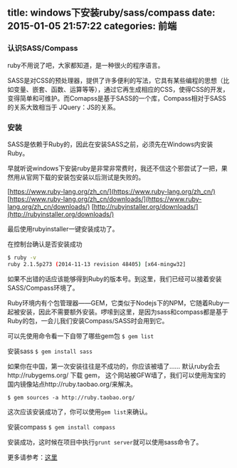 title: windows下安装ruby/sass/compass
date: 2015-01-05 21:57:22
categories: 前端
---

### 认识SASS/Compass
ruby不用说了吧，大家都知道，是一种很火的程序语言。

SASS是对CSS的预处理器，提供了许多便利的写法，它具有某些编程的思想（比如变量、嵌套、函数、运算等等），通过它再生成相应的CSS，使得CSS的开发，变得简单和可维护。而Comapss是基于SASS的一个库，Compass相对于SASS的关系大致相当于 JQuery：JS的关系。

### 安装
SASS是依赖于Ruby的，因此在安装SASS之前，必须先在Windows内安装Ruby。

早就听说windows下安装ruby是非常非常费时，我还不信这个邪尝试了一把，果然用从官网下载的安装包安装以后测试是失败的。

[https://www.ruby-lang.org/zh_cn/](https://www.ruby-lang.org/zh_cn/)
[https://www.ruby-lang.org/zh_cn/downloads/](https://www.ruby-lang.org/zh_cn/downloads/)
[http://rubyinstaller.org/downloads/](http://rubyinstaller.org/downloads/)

最后使用rubyinstaller一键安装成功了。

在控制台确认是否安装成功

```bash
$ ruby -v
ruby 2.1.5p273 (2014-11-13 revision 48405) [x64-mingw32]
```

如果不出错的话应该能够得到Ruby的版本号。到这里，我们已经可以接着安装SASS/Compass环境了。

Ruby环境内有个包管理器——GEM，它类似于Nodejs下的NPM，它随着Ruby一起被安装，因此不需要额外安装。啰嗦到这里，是因为sass和compass都是基于Ruby的包，一会儿我们安装Compass/SASS时会用到它。

可以先使用命令看一下自带了哪些gem包
`$ gem list`

安装sass
`$ gem install sass`

如果你在中国，第一次安装往往是不成功的，你应该被墙了……
默认ruby会去http://rubygems.org/ 下载 gem， 这个网站被GFW墙了，我们可以使用淘宝的国内镜像站点http://ruby.taobao.org/来解决。

`$ gem sources -a http://ruby.taobao.org/`

这次应该安装成功了，你可以使用`gem list`来确认。

安装compass
`$ gem install compass`


安装成功，这时候在项目中执行`grunt server`就可以使用sass命令了。


更多请参考：[这里](http://www.html-js.com/article/CSS-solves-the-installation-and-debugging-of-SASSCompass-scheme)